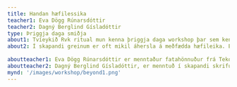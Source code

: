 ```yaml
---
title: Handan hæfilessika
teacher1: Eva Dögg Rúnarsdóttir
teacher2: Dagný Berglind Gísladóttir
type: Þriggja daga smiðja
about1: Tvíeykið Rvk ritual mun kenna þriggja daga workshop þar sem kennd eru tól til daglegrar iðkunar og rituala sem styðja við hvaða skapandi grein sem er.
about2: Í skapandi greinum er oft mikil áhersla á meðfædda hæfileika. En í raun skipta hæfileikar alls ekki eins miklu máli og trúað er.",
 
aboutteacher1: Eva Dögg Rúnarsdóttir er menntaður fatahönnuður frá Teko og jógakennari. Hún var um tíma yfirhönnuður hjá Samso & Samso, hefur unnið lengi fyrir mismunandi dönsk merki og er frumkvöðull af guðs náð.
aboutteacher2: Dagný Berglind Gísladóttir, er menntuð í skapandi skrifum og útgáfu. Hún er fyrrum framkvæmdastjóri Gló og ritstýra Í boði náttúrunnar en starfar nú sem skapandi ráðgjafi og hugleiðslu & djúpöndunar kennari.
mynd: '/images/workshop/beyond1.png'
---
```

